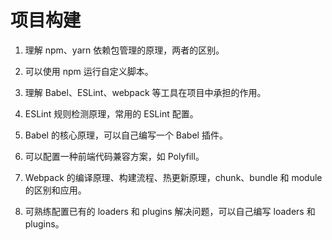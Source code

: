 # 项目构建

1. 理解 npm、yarn 依赖包管理的原理，两者的区别。

2. 可以使用 npm 运行自定义脚本。

3. 理解 Babel、ESLint、webpack 等工具在项目中承担的作用。

4. ESLint 规则检测原理，常用的 ESLint 配置。

5. Babel 的核心原理，可以自己编写一个 Babel 插件。

6. 可以配置一种前端代码兼容方案，如 Polyfill。

7. Webpack 的编译原理、构建流程、热更新原理，chunk、bundle 和 module 的区别和应用。

8. 可熟练配置已有的 loaders 和 plugins 解决问题，可以自己编写 loaders 和 plugins。

